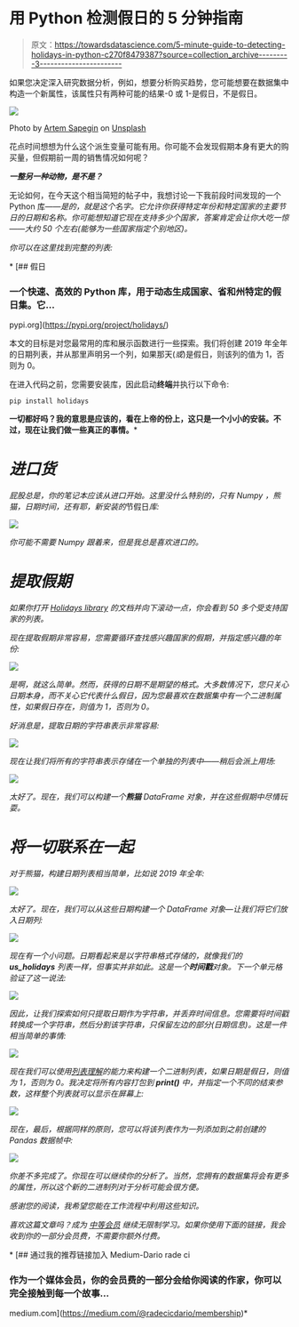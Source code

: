 # 用 Python 检测假日的 5 分钟指南

> 原文：<https://towardsdatascience.com/5-minute-guide-to-detecting-holidays-in-python-c270f8479387?source=collection_archive---------3----------------------->

如果您决定深入研究数据分析，例如，想要分析购买趋势，您可能想要在数据集中构造一个新属性，该属性只有两种可能的结果-0 或 1-是假日，不是假日。

![](img/7c915e715481564a3487c51001a8fe39.png)

Photo by [Artem Sapegin](https://unsplash.com/@sapegin?utm_source=medium&utm_medium=referral) on [Unsplash](https://unsplash.com?utm_source=medium&utm_medium=referral)

花点时间想想为什么这个派生变量可能有用。你可能不会发现假期本身有更大的购买量，但假期前一周的销售情况如何呢？

***一整另一种动物，是不是？***

无论如何，在今天这个相当简短的帖子中，我想讨论一下我前段时间发现的一个 Python 库—*—是的，就是这个名字。它允许你获得特定年份和特定国家的主要节日的日期和名称。你可能想知道它现在支持多少个国家，答案肯定会让你大吃一惊——大约 50 个左右(*能够为一些国家指定个别地区*)。*

*你可以在这里找到完整的列表:*

*[](https://pypi.org/project/holidays/) [## 假日

### 一个快速、高效的 Python 库，用于动态生成国家、省和州特定的假日集。它…

pypi.org](https://pypi.org/project/holidays/) 

本文的目标是对您最常用的库和展示函数进行一些探索。我们将创建 2019 年全年的日期列表，并从那里声明另一个列，如果那天(*或*)是假日，则该列的值为 1，否则为 0。

在进入代码之前，您需要安装库，因此启动**终端**并执行以下命令:

```
pip install holidays
```

**一切都好吗？我的意思是应该的，看在上帝的份上，这只是一个小小的安装。不过，现在让我们做一些真正的事情。*** 

# *进口货*

*屁股总是，你的笔记本应该从进口开始。这里没什么特别的，只有 *Numpy* ，*熊猫*，*日期时间*，还有耶，新安装的*节假日*库:*

*![](img/9e6ce9eebd248c9aabe0bae51a05280a.png)*

*你可能不需要 Numpy 跟着来，但是我总是喜欢进口的。*

# *提取假期*

*如果你打开 [Holidays library](https://pypi.org/project/holidays/) 的文档并向下滚动一点，你会看到 50 多个受支持国家的列表。*

*现在提取假期非常容易，您需要循环查找感兴趣国家的假期，并指定感兴趣的年份:*

*![](img/3ab6d779fbbfc79a41baf2d1efb6028f.png)*

*是啊，就这么简单。然而，获得的日期不是期望的格式。大多数情况下，您只关心日期本身，而不关心它代表什么假日，因为您最喜欢在数据集中有一个二进制属性，如果假日存在，则值为 1，否则为 0。*

*好消息是，提取日期的字符串表示非常容易:*

*![](img/64e4c8101c738f86faf3e93e021990b6.png)*

*现在让我们将所有的字符串表示存储在一个单独的列表中——稍后会派上用场:*

*![](img/70157f68e93acb37985d673beebad2ca.png)*

*太好了。现在，我们可以构建一个**熊猫** DataFrame 对象，并在这些假期中尽情玩耍。*

# *将一切联系在一起*

*对于熊猫，构建日期列表相当简单，比如说 2019 年全年:*

*![](img/94c4156a05268c2cefd1bb396d1393ff.png)*

*太好了。现在，我们可以从这些日期构建一个 DataFrame 对象—让我们将它们放入日期列:*

*![](img/92809633e49b03fcbd6b06bfae401869.png)*

*现在有一个小问题。日期看起来是以字符串格式存储的，就像我们的 ***us_holidays*** 列表一样，但事实并非如此。这是一个**时间戳**对象。下一个单元格验证了这一说法:*

*![](img/b4e7e9fbc8f8ce3e01537dd22bc387ed.png)*

*因此，让我们探索如何只提取日期作为字符串，并丢弃时间信息。您需要将时间戳转换成一个字符串，然后分割该字符串，只保留左边的部分(*日期信息*)。这是一件相当简单的事情:*

*![](img/84caf01e6401a90bb37b4b6af58baa87.png)*

*现在我们可以使用[列表理解](/a-comprehensive-guide-to-list-comprehensions-f15bae4fd0c3)的能力来构建一个二进制列表，如果日期是假日，则值为 1，否则为 0。我决定将所有内容打包到 ***print()*** 中，并指定一个不同的结束参数，这样整个列表就可以显示在屏幕上:*

*![](img/ba1ffb693c2fce641987c489c115bfa5.png)*

*现在，最后，根据同样的原则，您可以将该列表作为一列添加到之前创建的 Pandas 数据帧中:*

*![](img/a3a7c275af0cbae0937d0fb893792f03.png)*

*你差不多完成了。你现在可以继续你的分析了。当然，您拥有的数据集将会有更多的属性，所以这个新的二进制列对于分析可能会很方便。*

*感谢您的阅读，我希望您能在工作流程中利用这些知识。*

**喜欢这篇文章吗？成为* [*中等会员*](https://medium.com/@radecicdario/membership) *继续无限制学习。如果你使用下面的链接，我会收到你的一部分会员费，不需要你额外付费。**

*[](https://medium.com/@radecicdario/membership) [## 通过我的推荐链接加入 Medium-Dario rade ci

### 作为一个媒体会员，你的会员费的一部分会给你阅读的作家，你可以完全接触到每一个故事…

medium.com](https://medium.com/@radecicdario/membership)*